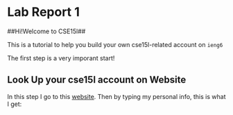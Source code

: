 # Lab Report 1

##Hi!Welcome to CSE15l##

This is a tutorial to help you build your own cse15l-related account on `ieng6`

The first step is a very imporant start!
## Look Up your cse15l account on Website
In this step I go to this [website](https://sdacs.ucsd.edu/~icc/index.php). Then by typing my personal info, this is what I get:
